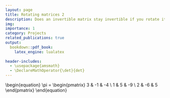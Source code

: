 ```yaml
---
layout: page
title: Rotating matrices 2
description: Does an invertible matrix stay invertible if you rotate its rows?
img:
importance: 1
category: Projects
related_publications: true
output: 
  bookdown::pdf_book:
    latex_engine: lualatex
    
header-includes:
  - \usepackage{amsmath}
  - \DeclareMathOperator{\det}{det}
---
```



\begin{equation}
\pi = \begin{pmatrix}  3 & -1 & -4 \\ 1 & 5 & -9 \\ 2 & -6 & 5 \end{pmatrix}
\end{equation}


